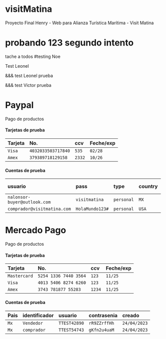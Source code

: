 # visitMatina

Proyecto Final Henry - Web para Alianza Turística Marítima - Visit Matina

probando 123
segundo intento
=======



tache a todos
#testing Noe

Test Leonel



&&& test Leonel prueba

&&& test Victor prueba


# Paypal 

Pago de productos

#### Tarjetas de prueba


| Tarjeta       | No.                   | ccv    |  Feche/exp   |
| :------------ | :-------------------- | :----- | :------------|
| `Visa`        | `4032033503717840`    | `535`  | `02/28`      |
| `Amex`        | `379389718129158`     | `2332` | `10/26`      | 

#### Cuentas de prueba

| usuario                        | pass             | type        | country  | Date created |
| :----------------------------- | :--------------- | :-----------| :------- | :----------- |
| `nalonsor-buyer@outlook.com`   | `visitmatina`    | `personal`  | `MX`     | `22/03/2018` |
| `comprador@visitmatina.com`    | `HolaMundo123#`  | `personal`  | `USA`    | `22/03/2018` |





# Mercado Pago 

Pago de productos

#### Tarjetas de prueba


| Tarjeta       | No.                   | ccv   |  Feche/exp   |
| :------------ | :-------------------- | :---- | :------------|
| `Mastercard`  | `5254 1336 7440 3564` | `123` | `11/25`      |
| `Visa`        | `4013 5406 8274 6260` | `123` | `11/25`      |
| `Amex`        | `3743 781877 55283`   | `1234` | `11/25`      | 

#### Cuentas de prueba

| Pais | identificador | usuario | contrasenia | creado |
| :----| :------------ | :-------| :-----------| :------|
| `Mx` | `Vendedor`    | `TTEST42890` | `rR9ZZrffHh` | `24/04/2023` |
| `Mx` | `comprador`   | `TTEST54743` | `gKfn2u4uaM` | `24/04/2023` |


